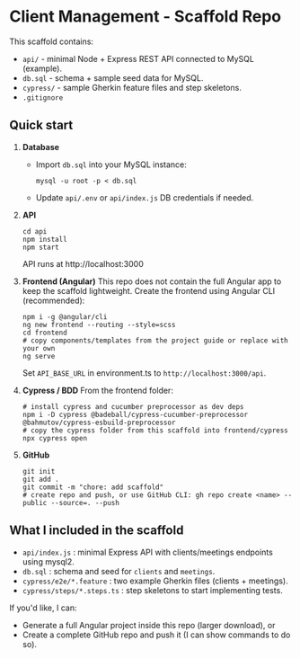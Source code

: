 # Client Management - Scaffold Repo

This scaffold contains:
- `api/` - minimal Node + Express REST API connected to MySQL (example).
- `db.sql` - schema + sample seed data for MySQL.
- `cypress/` - sample Gherkin feature files and step skeletons.
- `.gitignore`

## Quick start

1. **Database**
   - Import `db.sql` into your MySQL instance:
     ```
     mysql -u root -p < db.sql
     ```
   - Update `api/.env` or `api/index.js` DB credentials if needed.

2. **API**
   ```
   cd api
   npm install
   npm start
   ```
   API runs at http://localhost:3000

3. **Frontend (Angular)**
   This repo does not contain the full Angular app to keep the scaffold lightweight.
   Create the frontend using Angular CLI (recommended):
   ```
   npm i -g @angular/cli
   ng new frontend --routing --style=scss
   cd frontend
   # copy components/templates from the project guide or replace with your own
   ng serve
   ```
   Set `API_BASE_URL` in environment.ts to `http://localhost:3000/api`.

4. **Cypress / BDD**
   From the frontend folder:
   ```
   # install cypress and cucumber preprocessor as dev deps
   npm i -D cypress @badeball/cypress-cucumber-preprocessor @bahmutov/cypress-esbuild-preprocessor
   # copy the cypress folder from this scaffold into frontend/cypress
   npx cypress open
   ```

5. **GitHub**
   ```
   git init
   git add .
   git commit -m "chore: add scaffold"
   # create repo and push, or use GitHub CLI: gh repo create <name> --public --source=. --push
   ```

## What I included in the scaffold
- `api/index.js` : minimal Express API with clients/meetings endpoints using mysql2.
- `db.sql` : schema and seed for `clients` and `meetings`.
- `cypress/e2e/*.feature` : two example Gherkin files (clients + meetings).
- `cypress/steps/*.steps.ts` : step skeletons to start implementing tests.

If you'd like, I can:
- Generate a full Angular project inside this repo (larger download), or
- Create a complete GitHub repo and push it (I can show commands to do so).
